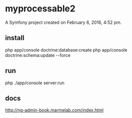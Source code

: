 myprocessable2
==============

A Symfony project created on February 6, 2016, 4:52 pm.

## install
php app/console doctrine:database:create
php app/console doctrine:schema:update --force

## run
 php ./app/console server:run

## docs
http://ng-admin-book.marmelab.com/index.html
